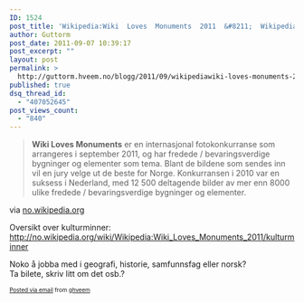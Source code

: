 ```yaml
---
ID: 1524
post_title: 'Wikipedia:Wiki  Loves  Monuments  2011  &#8211;  Wikipedia'
author: Guttorm
post_date: 2011-09-07 10:39:17
post_excerpt: ""
layout: post
permalink: >
  http://guttorm.hveem.no/blogg/2011/09/wikipediawiki-loves-monuments-2011-wikipedia/
published: true
dsq_thread_id:
  - "407052645"
post_views_count:
  - "840"
---
```

<div class='posterous_autopost'><div class="posterous_bookmarklet_entry"> <blockquote class="posterous_long_quote"><b>Wiki Loves Monuments</b> er en internasjonal fotokonkurranse som arrangeres i september 2011, og har fredede / bevaringsverdige bygninger og elementer som tema. Blant de bildene som sendes inn vil en jury velge ut de beste for Norge. Konkurransen i 2010 var en suksess i Nederland, med 12 500 deltagende bilder av mer enn 8000 ulike fredede / bevaringsverdige bygninger og elementer.</blockquote>    <div class="posterous_quote_citation">via <a href="http://no.wikipedia.org/wiki/Wikipedia:Wiki_Loves_Monuments_2011">no.wikipedia.org</a></div> <p>Oversikt over kulturminner: <a href="http://no.wikipedia.org/wiki/Wikipedia:Wiki_Loves_Monuments_2011/kulturminner">http://no.wikipedia.org/wiki/Wikipedia:Wiki_Loves_Monuments_2011/kulturminner</a> </p><p>Noko å jobba med i geografi, historie, samfunnsfag eller norsk? <br />Ta bilete, skriv litt om det osb.?</p></div>      <p style="font-size: 10px;">  <a href="http://posterous.com">Posted via email</a>   from <a href="http://ghveem.posterous.com/wikipediawiki-loves-monuments-2011-wikipedia">ghveem</a>  </p>  </div>